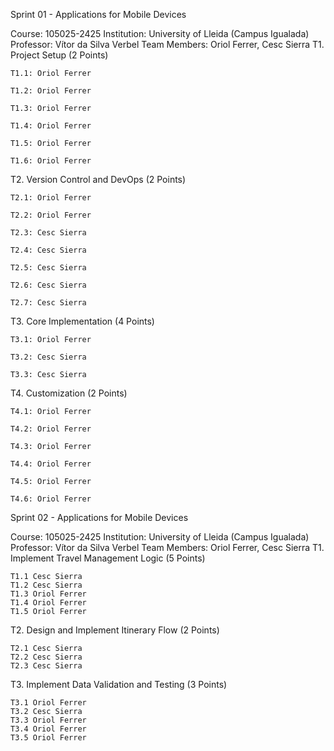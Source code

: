 Sprint 01 - Applications for Mobile Devices

Course: 105025-2425
Institution: University of Lleida (Campus Igualada)
Professor: Vítor da Silva Verbel
Team Members: Oriol Ferrer, Cesc Sierra
T1. Project Setup (2 Points)

    T1.1: Oriol Ferrer

    T1.2: Oriol Ferrer

    T1.3: Oriol Ferrer

    T1.4: Oriol Ferrer

    T1.5: Oriol Ferrer

    T1.6: Oriol Ferrer

T2. Version Control and DevOps (2 Points)

    T2.1: Oriol Ferrer

    T2.2: Oriol Ferrer

    T2.3: Cesc Sierra

    T2.4: Cesc Sierra

    T2.5: Cesc Sierra

    T2.6: Cesc Sierra

    T2.7: Cesc Sierra

T3. Core Implementation (4 Points)

    T3.1: Oriol Ferrer

    T3.2: Cesc Sierra

    T3.3: Cesc Sierra

T4. Customization (2 Points)

    T4.1: Oriol Ferrer

    T4.2: Oriol Ferrer

    T4.3: Oriol Ferrer

    T4.4: Oriol Ferrer

    T4.5: Oriol Ferrer

    T4.6: Oriol Ferrer

Sprint 02 - Applications for Mobile Devices

Course: 105025-2425
Institution: University of Lleida (Campus Igualada)
Professor: Vítor da Silva Verbel
Team Members: Oriol Ferrer, Cesc Sierra
T1. Implement Travel Management Logic (5 Points)

    T1.1 Cesc Sierra
    T1.2 Cesc Sierra
    T1.3 Oriol Ferrer
    T1.4 Oriol Ferrer
    T1.5 Oriol Ferrer   

T2. Design and Implement Itinerary Flow (2 Points)

    T2.1 Cesc Sierra
    T2.2 Cesc Sierra
    T2.3 Cesc Sierra

T3. Implement Data Validation and Testing (3 Points)
    
    T3.1 Oriol Ferrer
    T3.2 Cesc Sierra
    T3.3 Oriol Ferrer
    T3.4 Oriol Ferrer 
    T3.5 Oriol Ferrer 